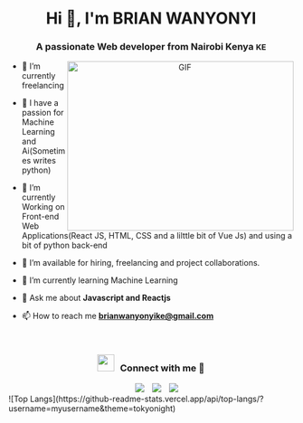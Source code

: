 <h1 align="center">Hi 👋, I'm BRIAN WANYONYI</h1>
<h3 align="center">A passionate Web developer from Nairobi Kenya <small>KE</small></h3>


<a target="_blank" align="center">
  <img align="right" top="500" height="300" width="400" alt="GIF" src="https://media.giphy.com/media/SWoSkN6DxTszqIKEqv/giphy.gif">
</a>

- 🔭 I’m currently  freelancing

- 🤝 I have a passion for Machine Learning and Ai(Sometimes writes python)

- 🌱 I’m currently Working on Front-end  Web Applications(React JS, HTML, CSS and a lilttle bit of Vue Js) and using a bit of python back-end

- 🤝 I’m available for hiring, freelancing and project collaborations.

- 🌱 I’m currently learning Machine Learning 

- 💬 Ask me about **Javascript and Reactjs**

- 📫 How to reach me **brianwanyonyike@gmail.com**

<br/>
<h3 align="center" > <img src="https://media.giphy.com/media/iY8CRBdQXODJSCERIr/giphy.gif" width="30" height="30" style="margin-right: 10px;">Connect with me 🤝 </h3>

<p align="center">

 <div align="center"  class="icons-social" style="margin-left: 10px;">
        <a style="margin-left: 10px;"  target="_blank" href="https://www.linkedin.com/in/brian-wanyonyi-4a0b43131/">
			<img src="https://img.icons8.com/doodle/40/000000/linkedin--v2.png"></a>
        <a style="margin-left: 10px;" target="_blank" href="https://github.com/WanyonyiKenya">
		<img src="https://img.icons8.com/doodle/40/000000/github--v1.png"></a>
				<a></a>
		<a style="margin-left: 10px;" target="_blank" href="https://twitter.com/masafu039">
			<img src="https://img.icons8.com/doodle/1x/twitter-squared--v2.png" ></a>
      </div>
 ![Top Langs](https://github-readme-stats.vercel.app/api/top-langs/?username=myusername&theme=tokyonight)
</p>

